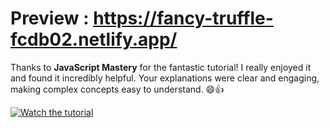# Preview : https://fancy-truffle-fcdb02.netlify.app/

Thanks to **JavaScript Mastery** for the fantastic tutorial! I really enjoyed it and found it incredibly helpful. Your explanations were clear and engaging, making complex concepts easy to understand. 😄👍

[![Watch the tutorial](https://img.youtube.com/vi/tS7upsfuxmo/maxresdefault.jpg)](https://youtu.be/tS7upsfuxmo)
